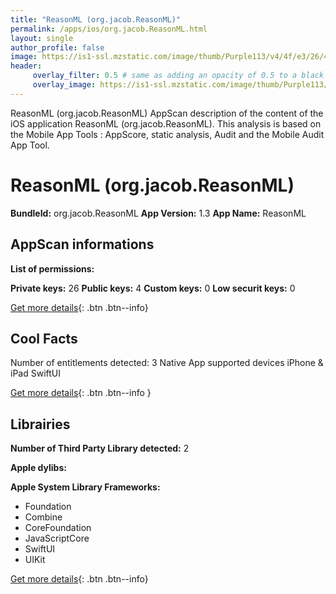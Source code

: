 ```yaml
---
title: "ReasonML (org.jacob.ReasonML)"
permalink: /apps/ios/org.jacob.ReasonML.html
layout: single
author_profile: false
image: https://is1-ssl.mzstatic.com/image/thumb/Purple113/v4/4f/e3/26/4fe326e6-44f1-8ff1-d78b-b88e9d91ed7b/AppIcon-1x_U007emarketing-0-7-0-85-220.png/512x512bb.jpg
header: 
     overlay_filter: 0.5 # same as adding an opacity of 0.5 to a black background
     overlay_image: https://is1-ssl.mzstatic.com/image/thumb/Purple113/v4/4f/e3/26/4fe326e6-44f1-8ff1-d78b-b88e9d91ed7b/AppIcon-1x_U007emarketing-0-7-0-85-220.png/512x512bb.jpg
---
```

ReasonML (org.jacob.ReasonML) AppScan description of the content of the iOS application ReasonML (org.jacob.ReasonML). This analysis is based on the Mobile App Tools : AppScore, static analysis, Audit and the Mobile Audit App Tool.

# ReasonML (org.jacob.ReasonML)

**BundleId:** org.jacob.ReasonML
**App Version:** 1.3
**App Name:** ReasonML


## AppScan informations 

**List of permissions:** 
  
  
**Private keys:** 26
**Public keys:** 4
**Custom keys:** 0
**Low securit keys:** 0
  
[Get more details](/pricing.html){: .btn .btn--info}

## Cool Facts

Number of entitlements detected: 3
Native App
supported devices iPhone & iPad
SwiftUI
  
[Get more details](/pricing.html){: .btn .btn--info }

## Librairies 
**Number of Third Party Library detected:** 2


**Apple dylibs:**


**Apple System Library Frameworks:**
- Foundation
- Combine
- CoreFoundation
- JavaScriptCore
- SwiftUI
- UIKit


  
[Get more details](/pricing.html){: .btn .btn--info}

